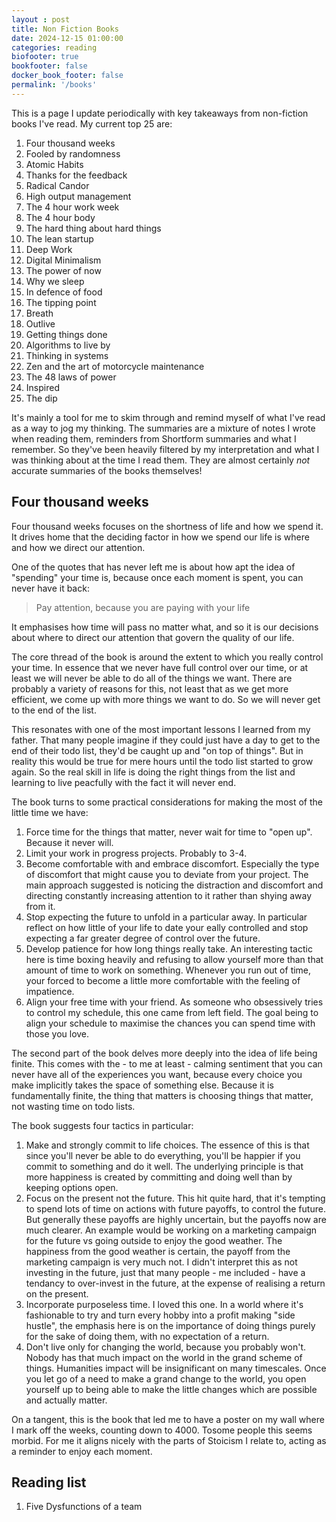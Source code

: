 ```yaml
---
layout : post
title: Non Fiction Books
date: 2024-12-15 01:00:00
categories: reading
biofooter: true
bookfooter: false
docker_book_footer: false
permalink: '/books'
---
```


This is a page I update periodically with key takeaways from non-fiction books I've read. My current top 25 are:

1. Four thousand weeks
2. Fooled by randomness
3. Atomic Habits
4. Thanks for the feedback
5. Radical Candor 
6. High output management
7. The 4 hour work week
8. The 4 hour body
9. The hard thing about hard things
10. The lean startup
11. Deep Work
12. Digital Minimalism
13. The power of now
14. Why we sleep
15. In defence of food
16. The tipping point
17. Breath
18. Outlive
19. Getting things done
20. Algorithms to live by 
21. Thinking in systems
22. Zen and the art of motorcycle maintenance 
23. The 48 laws of power
24. Inspired
25. The dip

It's mainly a tool for me to skim through and remind myself of what I've read as a way to jog my thinking. The summaries are a mixture of notes I wrote when reading them, reminders from Shortform summaries and what I remember. So they've been heavily filtered by my interpretation and what I was thinking about at the time I read them. They are almost certainly _not_ accurate summaries of the books themselves!

<!--more-->

## Four thousand weeks

Four thousand weeks focuses on the shortness of life and how we spend it. It drives home that the deciding factor in how we spend our life is where and how we direct our attention.

One of the quotes that has never left me is about how apt the idea of "spending" your time is, because once each moment is spent, you can never have it back:

> Pay attention, because you are paying with your life

It emphasises how time will pass no matter what, and so it is our decisions about where to direct our attention that govern the quality of our life.

The core thread of the book is around the extent to which you really control your time. In essence that we never have full control over our time, or at least we will never be able to do all of the things we want. There are probably a variety of reasons for this, not least that as we get more efficient, we come up with more things we want to do. So we will never get to the end of the list.

This resonates with one of the most important lessons I learned from my father. That many people imagine if they could just have a day to get to the end of their todo list, they'd be caught up and "on top of things". But in reality this would be true for mere hours until the todo list started to grow again. So the real skill in life is doing the right things from the list and learning to live peacfully with the fact it will never end.

The book turns to some practical considerations for making the most of the little time we have:

1. Force time for the things that matter, never wait for time to "open up". Because it never will.
2. Limit your work in progress projects. Probably to 3-4.
3. Become comfortable with and embrace discomfort. Especially the type of discomfort that might cause you to deviate from your project. The main approach suggested is noticing the distraction and discomfort and directing constantly increasing attention to it rather than shying away from it.
4. Stop expecting the future to unfold in a particular away. In particular reflect on how little of your life to date your eally controlled and stop expecting a far greater degree of control over the future.
5. Develop patience for how long things really take. An interesting tactic here is time boxing heavily and refusing to allow yourself more than that amount of time to work on something. Whenever you run out of time, your forced to become a little more comfortable with the feeling of impatience.
6. Align your free time with your friend. As someone who obsessively tries to control my schedule, this one came from left field. The goal being to align your schedule to maximise the chances you can spend time with those you love. 

The second part of the book delves more deeply into the idea of life being finite. This comes with the - to me at least - calming sentiment that you can never have all of the experiences you want, because every choice you make implicitly takes the space of something else. Because it is fundamentally finite, the thing that matters is choosing things that matter, not wasting time on todo lists.

The book suggests four tactics in particular:

1. Make and strongly commit to life choices. The essence of this is that since you'll never be able to do everything, you'll be happier if you commit to something and do it well. The underlying principle is that more happiness is created by committing and doing well than by keeping options open.
2. Focus on the present not the future. This hit quite hard, that it's tempting to spend lots of time on actions with future payoffs, to control the future. But generally these payoffs are highly uncertain, but the payoffs now are much clearer. An example would be working on a marketing campaign for the future vs going outside to enjoy the good weather. The happiness from the good weather is certain, the payoff from the marketing campaign is very much not. I didn't interpret this as not investing in the future, just that many people - me included - have a tendancy to over-invest in the future, at the expense of realising a return on the present.
3. Incorporate purposeless time. I loved this one. In a world where it's fashionable to try and turn every hobby into a profit making "side hustle", the emphasis here is on the importance of doing things purely for the sake of doing them, with no expectation of a return.
4. Don't live only for changing the world, because you probably won't. Nobody has that much impact on the world in the grand scheme of things. Humanities impact will be insignificant on many timescales. Once you let go of a need to make a grand change to the world, you open yourself up to being able to make the little changes which are possible and actually matter.

On a tangent, this is the book that led me to have a poster on my wall where I mark off the weeks, counting down to 4000. Tosome people this seems morbid. For me it aligns nicely with the parts of Stoicism I relate to, acting as a reminder to enjoy each moment.

## Reading list

1. Five Dysfunctions of a team
